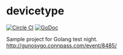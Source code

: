devicetype
==========
[![Circle CI](https://circleci.com/gh/y-matsuwitter/devicetype.png?style=badge)](https://circleci.com/gh/y-matsuwitter/devicetype)
[![GoDoc](https://godoc.org/github.com/y-matsuwitter/devicetype?status.svg)](https://godoc.org/github.com/y-matsuwitter/devicetype)

Sample project for Golang test night.
http://gunosygo.connpass.com/event/8485/
